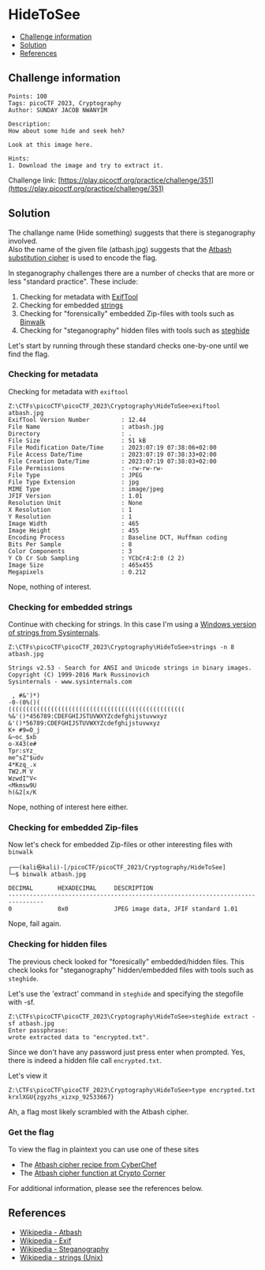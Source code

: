 # HideToSee

- [Challenge information](#challenge-information)
- [Solution](#solution)
- [References](#references)

## Challenge information
```
Points: 100
Tags: picoCTF 2023, Cryptography
Author: SUNDAY JACOB NWANYIM

Description:
How about some hide and seek heh?

Look at this image here.

Hints:
1. Download the image and try to extract it.
```
Challenge link: [https://play.picoctf.org/practice/challenge/351](https://play.picoctf.org/practice/challenge/351)

## Solution

The challange name (Hide something) suggests that there is steganography involved.  
Also the name of the given file (atbash.jpg) suggests that the [Atbash substitution cipher](https://en.wikipedia.org/wiki/Atbash) is used to encode the flag.

In steganography challenges there are a number of checks that are more or less "standard practice". These include:
1. Checking for metadata with [ExifTool](https://exiftool.org/)
2. Checking for embedded [strings](https://en.wikipedia.org/wiki/Strings_(Unix))
3. Checking for "forensically" embedded Zip-files with tools such as [Binwalk](https://github.com/ReFirmLabs/binwalk)
4. Checking for "steganography" hidden files with tools such as [steghide](https://steghide.sourceforge.net/)

Let's start by running through these standard checks one-by-one until we find the flag.

### Checking for metadata

Checking for metadata with `exiftool`
```
Z:\CTFs\picoCTF\picoCTF_2023\Cryptography\HideToSee>exiftool atbash.jpg
ExifTool Version Number         : 12.44
File Name                       : atbash.jpg
Directory                       : .
File Size                       : 51 kB
File Modification Date/Time     : 2023:07:19 07:38:06+02:00
File Access Date/Time           : 2023:07:19 07:38:33+02:00
File Creation Date/Time         : 2023:07:19 07:38:03+02:00
File Permissions                : -rw-rw-rw-
File Type                       : JPEG
File Type Extension             : jpg
MIME Type                       : image/jpeg
JFIF Version                    : 1.01
Resolution Unit                 : None
X Resolution                    : 1
Y Resolution                    : 1
Image Width                     : 465
Image Height                    : 455
Encoding Process                : Baseline DCT, Huffman coding
Bits Per Sample                 : 8
Color Components                : 3
Y Cb Cr Sub Sampling            : YCbCr4:2:0 (2 2)
Image Size                      : 465x455
Megapixels                      : 0.212
```

Nope, nothing of interest.

### Checking for embedded strings

Continue with checking for strings. In this case I'm using a [Windows version of strings from Sysinternals](https://learn.microsoft.com/en-us/sysinternals/downloads/strings).
```
Z:\CTFs\picoCTF\picoCTF_2023\Cryptography\HideToSee>strings -n 8 atbash.jpg

Strings v2.53 - Search for ANSI and Unicode strings in binary images.
Copyright (C) 1999-2016 Mark Russinovich
Sysinternals - www.sysinternals.com

 , #&')*)
-0-(0%()(
((((((((((((((((((((((((((((((((((((((((((((((((((
%&'()*456789:CDEFGHIJSTUVWXYZcdefghijstuvwxyz
&'()*56789:CDEFGHIJSTUVWXYZcdefghijstuvwxyz
K+ #9=O_j
&~oc_$xb
o-X43(e#
Tpr:sYz_
me^sZ"$udv
4*Kzq_.x
TW2.M V
WzwdI^V<
<Mkmsw9U
h(&2[x/K
```

Nope, nothing of interest here either.

### Checking for embedded Zip-files

Now let's check for embedded Zip-files or other interesting files with `binwalk`
```
┌──(kali㉿kali)-[/picoCTF/picoCTF_2023/Cryptography/HideToSee]
└─$ binwalk atbash.jpg 

DECIMAL       HEXADECIMAL     DESCRIPTION
--------------------------------------------------------------------------------
0             0x0             JPEG image data, JFIF standard 1.01
```

Nope, fail again.

### Checking for hidden files

The previous check looked for "foresically" embedded/hidden files. This check looks for "steganography" hidden/embedded files with tools such as `steghide`.

Let's use the 'extract' command in `steghide` and specifying the stegofile with -sf.
```
Z:\CTFs\picoCTF\picoCTF_2023\Cryptography\HideToSee>steghide extract -sf atbash.jpg
Enter passphrase:
wrote extracted data to "encrypted.txt".
```

Since we don't have any password just press enter when prompted.
Yes, there is indeed a hidden file call `encrypted.txt`.

Let's view it
```
Z:\CTFs\picoCTF\picoCTF_2023\Cryptography\HideToSee>type encrypted.txt
krxlXGU{zgyzhs_xizxp_92533667}
```

Ah, a flag most likely scrambled with the Atbash cipher.

### Get the flag

To view the flag in plaintext you can use one of these sites
 * The [Atbash cipher recipe from CyberChef](https://cyberchef.org/#recipe=Atbash_Cipher())
 * The [Atbash cipher function at Crypto Corner](https://crypto.interactive-maths.com/atbash-cipher.html)

For additional information, please see the references below.

## References

- [Wikipedia - Atbash](https://en.wikipedia.org/wiki/Atbash)
- [Wikipedia - Exif](https://en.wikipedia.org/wiki/Exif)
- [Wikipedia - Steganography](https://en.wikipedia.org/wiki/Steganography)
- [Wikipedia - strings (Unix)](https://en.wikipedia.org/wiki/Strings_(Unix))
